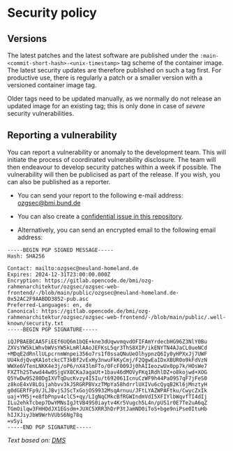 # Security policy

## Versions

The latest patches and the latest software are published under the `:main-<commit-short-hash>-<unix-timestamp>` tag scheme of the container image. The latest security updates are therefore published on such a tag first. For productive use, there is regularly a patch or a smaller version with a versioned container image tag.

Older tags need to be updated manually, as we normally do not release an updated image for an existing tag; this is only done in case of _severe_ security vulnerabilities.

## Reporting a vulnerability

You can report a vulnerability or anomaly to the development team. This will initiate the process of coordinated vulnerability disclosure. The team will then endeavour to develop security patches within a week if possible. The vulnerability will then be publicised as part of the release. If you wish, you can also be published as a reporter.

* You can send your report to the following e-mail address: [ozgsec@bmi.bund.de](mailto:ozgsec@bmi.bund.de)

* You can also create a [confidential issue in this repository](https://gitlab.opencode.de/bmi/ozg-rahmenarchitektur/ozgsec/ozgsec-web-frontend/-/issues/new?issue[confidential]=on&issuable_template=security-advisory-en).

* Alternatively, you can send an encrypted email to the following email address:

```text
-----BEGIN PGP SIGNED MESSAGE-----
Hash: SHA256

Contact: mailto:ozgsec@neuland-homeland.de
Expires: 2024-12-31T23:00:00.000Z
Encryption: https://gitlab.opencode.de/bmi/ozg-rahmenarchitektur/ozgsec/ozgsec-web-frontend/-/blob/main/public/ozgsec@neuland-homeland.de-0x52AC2F9AABDD3852-pub.asc
Preferred-Languages: en, de
Canonical: https://gitlab.opencode.de/bmi/ozg-rahmenarchitektur/ozgsec/ozgsec-web-frontend/-/blob/main/public/.well-known/security.txt
-----BEGIN PGP SIGNATURE-----

iQJPBAEBCAA5FiEEf6UQ6m1bQE+kne3dUqwvmqvdOFIFAmYrdecbHG96Z3NlY0Bu
ZXVsYW5kLWhvbWVsYW5kLmRlAAoJEFKsL5qr3ThS8XIP/ikENYTN4AJaCL0ueNCd
+MDqE2dRnllULpcrnmWnpei356o7rs1f0ssaQNuUeOlhypnzQ6Iy0yHPXxJj7UWF
UU4kdjQvqKA1otckcCT3kBf2vExHy3nwuFkKyCmj/F2QgwEaIDxXBUR0o9kFdVzN
WWXe6VTenLNKK4e3j/oP6/nX43lmFTo/0FcF009Jj0hAIIeozwUx0pp7k/HOsWe7
FXZTh2STwwd44w0SjgVX8CKaJagaUt+1bav46dMOVyFKq1RdhlDZ+o8kojwd+XOG
Q5YwDw9S280DgIXVTqDucKvzy4I5Iu/t692061IcnuCzWF9h44PaO9S7qF7jFeS0
z8koE4xV8LOijahbvv3kJ5RGRPBVxzTMpYa58hdrrlUXIVu6cQyqB2Kl6jMnztyH
g0dGERfFp9/JLJBvjSJScTxGojOS9932MsqArnuu/JFtLYAZWPAFtku/CwycZxIk
uaj+YM5j+e8fbPnpv4clC5+qy/LIgNqCMkcBfRGWIndmVdI5XFIYlbWqvfTI4dIj
ILu2ehkTcbep7DwYMNsIgJtVB49S0iaytv4Kr5Vugch5L4n/pUS1r0E7Te2uA6qZ
TGmOilqw3FHHOdJX1EGsdm+JUXC5XRR3hDrP3tJamND0iToS+bge9niPse0ItuHb
hIJXJiyJbW9WrhVUbS6Ng78q
=vSyi
-----END PGP SIGNATURE-----
```

*Text based on: [DMS](https://github.com/docker-mailserver/docker-mailserver/blob/master/SECURITY.md)*